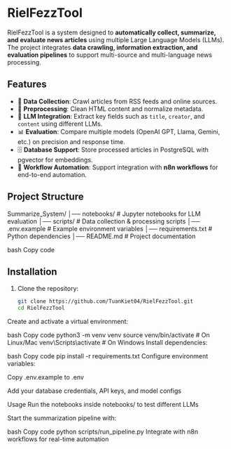# RielFezzTool

RielFezzTool is a system designed to **automatically collect, summarize, and evaluate news articles** using multiple Large Language Models (LLMs).  
The project integrates **data crawling, information extraction, and evaluation pipelines** to support multi-source and multi-language news processing.

## Features
- 🔎 **Data Collection**: Crawl articles from RSS feeds and online sources.  
- 🧹 **Preprocessing**: Clean HTML content and normalize metadata.  
- 🤖 **LLM Integration**: Extract key fields such as `title`, `creator`, and `content` using different LLMs.  
- 📊 **Evaluation**: Compare multiple models (OpenAI GPT, Llama, Gemini, etc.) on precision and response time.  
- 🗄️ **Database Support**: Store processed articles in PostgreSQL with pgvector for embeddings.  
- 🔄 **Workflow Automation**: Support integration with **n8n workflows** for end-to-end automation.  

## Project Structure
Summarize_System/
│── notebooks/ # Jupyter notebooks for LLM evaluation
│── scripts/ # Data collection & processing scripts
│── .env.example # Example environment variables
│── requirements.txt # Python dependencies
│── README.md # Project documentation

bash
Copy code

## Installation
1. Clone the repository:
   ```bash
   git clone https://github.com/TuanKiet04/RielFezzTool.git
   cd RielFezzTool
Create and activate a virtual environment:

bash
Copy code
python3 -m venv venv
source venv/bin/activate   # On Linux/Mac
venv\Scripts\activate      # On Windows
Install dependencies:

bash
Copy code
pip install -r requirements.txt
Configure environment variables:

Copy .env.example to .env

Add your database credentials, API keys, and model configs

Usage
Run the notebooks inside notebooks/ to test different LLMs

Start the summarization pipeline with:

bash
Copy code
python scripts/run_pipeline.py
Integrate with n8n workflows for real-time automation
